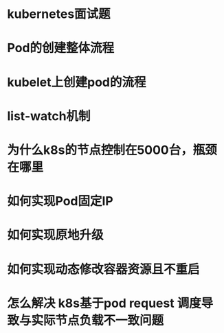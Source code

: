 # kubernetes面试题

# Pod的创建整体流程

# kubelet上创建pod的流程

# list-watch机制

# 为什么k8s的节点控制在5000台，瓶颈在哪里

# 如何实现Pod固定IP

# 如何实现原地升级

# 如何实现动态修改容器资源且不重启

# 怎么解决 k8s基于pod request 调度导致与实际节点负载不一致问题



